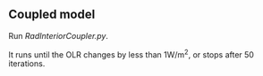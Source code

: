 ## Coupled model

Run *RadInteriorCoupler.py*.

It runs until the OLR changes by less than 1W/m<sup>2</sup>, or stops after 50 iterations.


